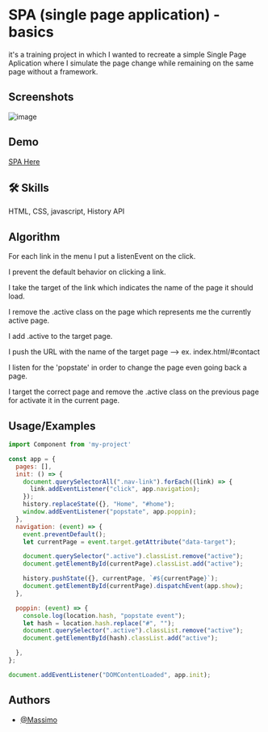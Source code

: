 # SPA (single page application) - basics
it's a training project in which 
I wanted to recreate a simple Single Page Aplication where I simulate the page change while remaining on the same page without a framework.


## Screenshots

![image](https://github.com/MrMax01/SPA-basics/assets/135627515/e8d309e6-55c9-4413-9a3d-b36f7c965bb4)


## Demo

<a href="mrmax01.github.io/SPA-basics/" >SPA Here</a>


## 🛠 Skills
 HTML, CSS, javascript, History API


## Algorithm
For each link in the menu I put a listenEvent on the click.

I prevent the default behavior on clicking a link.

I take the target of the link which indicates the name of the page it should load.

I remove the .active class on the page which represents me the currently active page.

I add .active to the target page.

I push the URL with the name of the target page --> ex. index.html/#contact

I listen for the 'popstate' in order to change the page even going back a page.

I target the correct page and remove the .active class on the previous page for activate it in the current page.
## Usage/Examples

```javascript
import Component from 'my-project'

const app = {
  pages: [],
  init: () => {
    document.querySelectorAll(".nav-link").forEach((link) => {
      link.addEventListener("click", app.navigation);
    });
    history.replaceState({}, "Home", "#home");
    window.addEventListener("popstate", app.poppin);
  },
  navigation: (event) => {
    event.preventDefault();
    let currentPage = event.target.getAttribute("data-target");

    document.querySelector(".active").classList.remove("active");
    document.getElementById(currentPage).classList.add("active");

    history.pushState({}, currentPage, `#${currentPage}`);
    document.getElementById(currentPage).dispatchEvent(app.show);
  },

  poppin: (event) => {
    console.log(location.hash, "popstate event");
    let hash = location.hash.replace("#", "");
    document.querySelector(".active").classList.remove("active");
    document.getElementById(hash).classList.add("active");

  },
};

document.addEventListener("DOMContentLoaded", app.init);
```


## Authors

- [@Massimo](https://www.github.com/MrMax01)

